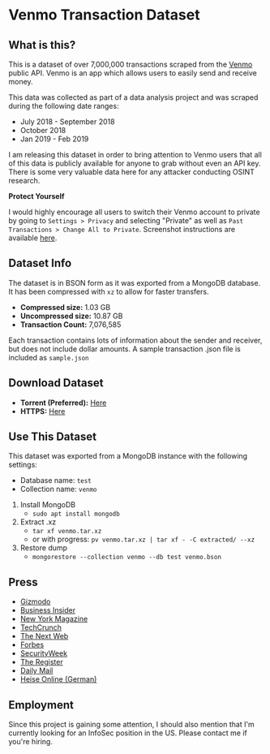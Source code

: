 # Venmo Transaction Dataset

## What is this? 

This is a dataset of over 7,000,000 transactions scraped from the [Venmo](https://venmo.com) public API. Venmo is an app which allows users to easily send and receive money. 

This data was collected as part of a data analysis project and was scraped during the following date ranges:

* July 2018 - September 2018
* October 2018
* Jan 2019 - Feb 2019

I am releasing this dataset in order to bring attention to Venmo users that all of this data is publicly available for anyone to grab without even an API key. There is some very valuable data here for any attacker conducting OSINT research. 

**Protect Yourself**

I would highly encourage all users to switch their Venmo account to private by going to `Settings > Privacy` and selecting "Private" as well as `Past Transactions > Change All to Private`. Screenshot instructions are available [here](https://publicbydefault.fyi/#venmo).


## Dataset Info

The dataset is in BSON form as it was exported from a MongoDB database. It has been compressed with `xz` to allow for faster transfers. 

* **Compressed size:** 1.03 GB
* **Uncompressed size:** 10.87 GB
* **Transaction Count:** 7,076,585

Each transaction contains lots of information about the sender and receiver, but does not include dollar amounts. A sample transaction .json file is included as `sample.json`

## Download Dataset

* **Torrent (Preferred):** [Here](https://github.com/sa7mon/venmo-data/raw/master/venmo.tar.xz.torrent)
* **HTTPS:** [Here](https://d.badtech.xyz/venmo.tar.xz)

## Use This Dataset
This dataset was exported from a MongoDB instance with the following settings:
* Database name: `test`
* Collection name: `venmo`

1. Install MongoDB
    * `sudo apt install mongodb`
2. Extract .xz
    * `tar xf venmo.tar.xz` 
    * or with progress: `pv venmo.tar.xz | tar xf - -C extracted/ --xz`
3. Restore dump
    * `mongorestore --collection venmo --db test venmo.bson`

## Press

* [Gizmodo](https://gizmodo.com/millions-of-transactions-scraped-in-latest-demonstratio-1835587886)
* [Business Insider](https://www.businessinsider.com/user-scrapes-millions-of-venmo-transactions-highlights-privacy-woes-2019-6)
* [New York Magazine](https://nymag.com/intelligencer/2019/06/venmo-payments-should-be-private.html)
* [TechCrunch](https://techcrunch.com/2019/06/16/millions-venmo-transactions-scraped/)
* [The Next Web](https://thenextweb.com/security/2019/06/17/psa-set-your-venmo-transactions-to-private-right-now/)
* [Forbes](https://www.forbes.com/sites/kevinmurnane/2019/06/17/venmo-opens-your-transaction-history-to-anyone-who-wants-to-look-heres-how-to-fix-it/#5efbaf5d23c9)
* [SecurityWeek](https://www.securityweek.com/researcher-scrapes-and-posts-7-million-venmo-transactions)
* [The Register](https://www.theregister.co.uk/2019/06/17/venmo_public_transaction_data/)
* [Daily Mail](https://www.dailymail.co.uk/sciencetech/article-7151787/Security-researcher-scrapes-millions-Venmo-transactions.html)
* [Heise Online (German)](https://www.heise.de/newsticker/meldung/Datenbank-von-oeffentlichen-Venmo-Transaktionen-auf-Github-4448178.html)

## Employment
Since this project is gaining some attention, I should also mention that I'm currently looking for an InfoSec position in the US. Please contact me if you're hiring. 


